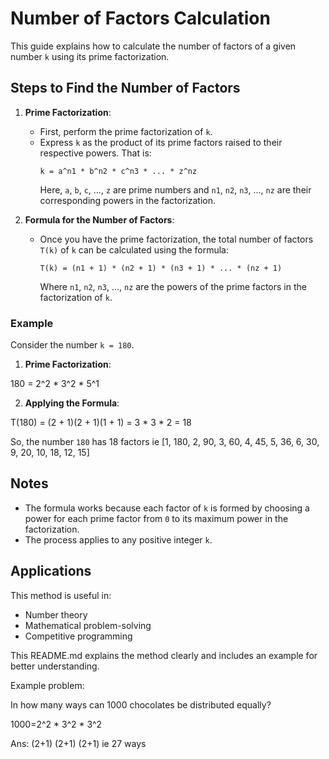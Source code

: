 

# Number of Factors Calculation

This guide explains how to calculate the number of factors of a given number `k` using its prime factorization.

## Steps to Find the Number of Factors

1. **Prime Factorization**:
   - First, perform the prime factorization of `k`.
   - Express `k` as the product of its prime factors raised to their respective powers. That is:
     ```
     k = a^n1 * b^n2 * c^n3 * ... * z^nz
     ```
     Here, `a`, `b`, `c`, ..., `z` are prime numbers and `n1`, `n2`, `n3`, ..., `nz` are their corresponding powers in the factorization.

2. **Formula for the Number of Factors**:
   - Once you have the prime factorization, the total number of factors `T(k)` of `k` can be calculated using the formula:
     ```
     T(k) = (n1 + 1) * (n2 + 1) * (n3 + 1) * ... * (nz + 1)
     ```
     Where `n1`, `n2`, `n3`, ..., `nz` are the powers of the prime factors in the factorization of `k`.

### Example

Consider the number `k = 180`.

1. **Prime Factorization**:

180 = 2^2 * 3^2 * 5^1

2. **Applying the Formula**:

T(180) = (2 + 1)(2 + 1)(1 + 1) = 3 * 3 * 2 = 18

So, the number `180` has 18 factors ie
[1, 180, 2, 90, 3, 60, 4, 45, 5, 36, 6, 30, 9, 20, 10, 18, 12, 15]


## Notes

- The formula works because each factor of `k` is formed by choosing a power for each prime factor from `0` to its maximum power in the factorization.
- The process applies to any positive integer `k`.

## Applications

This method is useful in:
- Number theory
- Mathematical problem-solving
- Competitive programming

This README.md explains the method clearly and includes an example for better understanding.


Example problem:

In how many ways can 1000 chocolates be distributed equally? 

1000=2^2 * 3^2 * 3^2


Ans: (2+1) (2+1) (2+1) ie 27 ways

